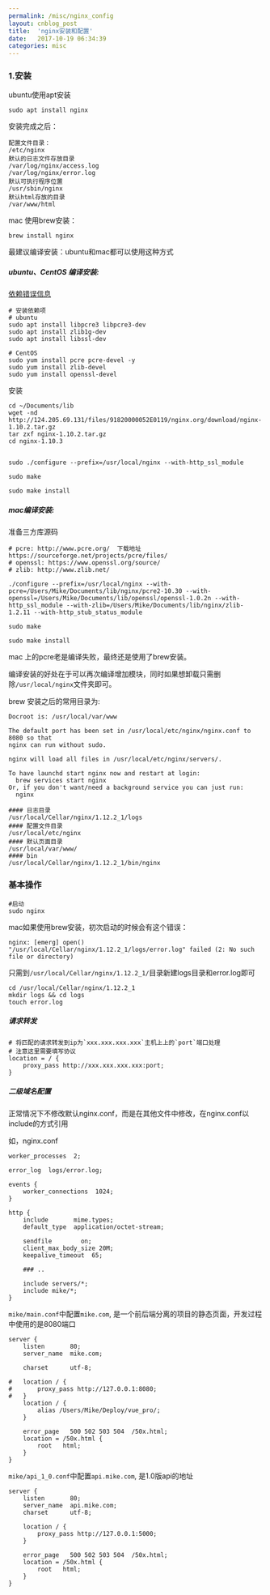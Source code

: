 ```yaml
---
permalink: /misc/nginx_config
layout: cnblog_post
title:  'nginx安装和配置'
date:   2017-10-19 06:34:39
categories: misc
---
```


### 1.安装


ubuntu使用apt安装

```
sudo apt install nginx
```

安装完成之后：

```
配置文件目录：
/etc/nginx
默认的日志文件存放目录
/var/log/nginx/access.log
/var/log/nginx/error.log
默认可执行程序位置
/usr/sbin/nginx
默认html存放的目录
/var/www/html
```

mac 使用brew安装：

```
brew install nginx
```

最建议编译安装：ubuntu和mac都可以使用这种方式<br>

##### ubuntu、CentOS 编译安装:

<a href="/misc/nginx_error" target='blank'>依赖错误信息</a>

```
# 安装依赖项
# ubuntu
sudo apt install libpcre3 libpcre3-dev
sudo apt install zlib1g-dev
sudo apt install libssl-dev

# CentOS
sudo yum install pcre pcre-devel -y
sudo yum install zlib-devel
sudo yum install openssl-devel
```
安装

```
cd ~/Documents/lib
wget -nd http://124.205.69.131/files/91820000052E0119/nginx.org/download/nginx-1.10.2.tar.gz
tar zxf nginx-1.10.2.tar.gz
cd nginx-1.10.3


sudo ./configure --prefix=/usr/local/nginx --with-http_ssl_module

sudo make

sudo make install 
```

##### mac编译安装:

准备三方库源码

```
# pcre: http://www.pcre.org/  下载地址 https://sourceforge.net/projects/pcre/files/
# openssl: https://www.openssl.org/source/
# zlib: http://www.zlib.net/
```



```
./configure --prefix=/usr/local/nginx --with-pcre=/Users/Mike/Documents/lib/nginx/pcre2-10.30 --with-openssl=/Users/Mike/Documents/lib/openssl/openssl-1.0.2n --with-http_ssl_module --with-zlib=/Users/Mike/Documents/lib/nginx/zlib-1.2.11 --with-http_stub_status_module

sudo make 

sudo make install
```

mac 上的pcre老是编译失败，最终还是使用了brew安装。


编译安装的好处在于可以再次编译增加模块，同时如果想卸载只需删除`/usr/local/nginx`文件夹即可。

brew 安装之后的常用目录为:

```
Docroot is: /usr/local/var/www

The default port has been set in /usr/local/etc/nginx/nginx.conf to 8080 so that
nginx can run without sudo.

nginx will load all files in /usr/local/etc/nginx/servers/.

To have launchd start nginx now and restart at login:
  brew services start nginx
Or, if you don't want/need a background service you can just run:
  nginx
```

```
#### 日志目录
/usr/local/Cellar/nginx/1.12.2_1/logs
#### 配置文件目录
/usr/local/etc/nginx
#### 默认页面目录
/usr/local/var/www/
#### bin
/usr/local/Cellar/nginx/1.12.2_1/bin/nginx
```

### 基本操作

```
#启动
sudo nginx
```
mac如果使用brew安装，初次启动的时候会有这个错误：

```
nginx: [emerg] open() "/usr/local/Cellar/nginx/1.12.2_1/logs/error.log" failed (2: No such file or directory)
```

只需到`/usr/local/Cellar/nginx/1.12.2_1/`目录新建logs目录和error.log即可

```
cd /usr/local/Cellar/nginx/1.12.2_1
mkdir logs && cd logs
touch error.log
```

##### 请求转发

```
# 将匹配的请求转发到ip为`xxx.xxx.xxx.xxx`主机上上的`port`端口处理
# 注意这里需要填写协议
location = / {
	proxy_pass http://xxx.xxx.xxx.xxx:port;
}
```

##### 二级域名配置

正常情况下不修改默认nginx.conf，而是在其他文件中修改，在nginx.conf以include的方式引用

如，nginx.conf

```
worker_processes  2;

error_log  logs/error.log;

events {
    worker_connections  1024;
}

http {
    include       mime.types;
    default_type  application/octet-stream;

    sendfile        on;
    client_max_body_size 20M;
    keepalive_timeout  65;

    ### ..

    include servers/*;
    include mike/*;
}
```

`mike/main.conf`中配置`mike.com`, 是一个前后端分离的项目的静态页面，开发过程中使用的是8080端口

```
server {
    listen       80;
    server_name  mike.com;

    charset      utf-8;

#   location / {
#       proxy_pass http://127.0.0.1:8080;
#   }
    location / {
        alias /Users/Mike/Deploy/vue_pro/;
    }

    error_page   500 502 503 504  /50x.html;
    location = /50x.html {
        root   html;
    }
}
```

`mike/api_1_0.conf`中配置`api.mike.com`, 是1.0版api的地址

```
server {
    listen       80;
    server_name  api.mike.com;
    charset      utf-8;

    location / {
        proxy_pass http://127.0.0.1:5000;
    }

    error_page   500 502 503 504  /50x.html;
    location = /50x.html {
        root   html;
    }
}
```




